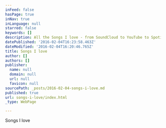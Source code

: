 ```yaml
---
inFeed: false
hasPage: true
inNav: true
inLanguage: null
starred: false
keywords: []
description: All the Songs I love - from SoundCloud to YouTube to Spotify Snippets
datePublished: '2016-02-04T16:23:58.463Z'
dateModified: '2016-02-04T16:20:46.765Z'
title: Songs I love
author: []
authors: []
publisher:
  name: null
  domain: null
  url: null
  favicon: null
sourcePath: _posts/2016-02-04-songs-i-love.md
published: true
url: songs-i-love/index.html
_type: WebPage

---
```

Songs I love